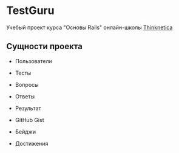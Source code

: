 # TestGuru

Учебый проект курса "Основы Rails" онлайн-школы [Thinknetica](http://www.thinknetica.com/)

## Сущности проекта

* Пользователи

* Тесты

* Вопросы

* Ответы

* Результат

* GitHub Gist

* Бейджи

* Достижения
